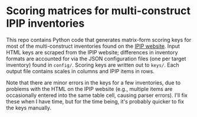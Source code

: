 # Scoring matrices for multi-construct IPIP inventories

This repo contains Python code that generates matrix-form scoring keys for most of the multi-construct inventories found on the [IPIP website](https://ipip.ori.org/newMultipleconstructs.htm). Input HTML keys are scraped from the IPIP website; differences in inventory formats are accounted for via the JSON configuration files (one per target inventory) found in `config/`. Scoring keys are written out to `keys/`. Each output file contains scales in columns and IPIP items in rows.

Note that there are minor errors in the keys for a few inventories, due to problems with the HTML on the IPIP website (e.g., multiple items are occasionally entered into the same table cell, causing parser errors). I'll fix these when I have time, but for the time being, it's probably quicker to fix the keys manually.